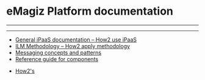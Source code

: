 # eMagiz Platform documentation
---

---
- [General iPaaS documentation  – How2 use iPaaS](iPaaS/overview.md) 
- [ILM Methodology – How2 apply methodology](ILM/overview.md)
- [Messaging concepts and patterns](messaging/index.md)
- [Reference guide for components](/referenceguide/index.md) 
<!--- - Platform API documentation
- Release notes

---

---
--->
- [How2's](howto/index.md)
<!--- 
- Tutorials
- Best practices 
--->


